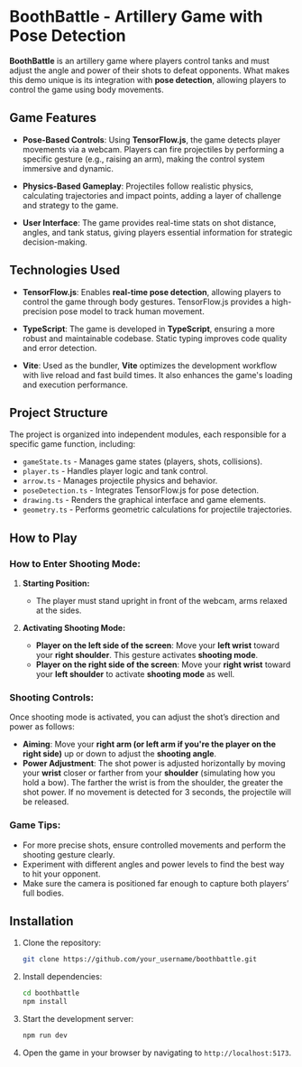 
# **BoothBattle - Artillery Game with Pose Detection**  

**BoothBattle** is an artillery game where players control tanks and must adjust the angle and power of their shots to defeat opponents. What makes this demo unique is its integration with **pose detection**, allowing players to control the game using body movements.  

## **Game Features**  
- **Pose-Based Controls**: Using **TensorFlow.js**, the game detects player movements via a webcam. Players can fire projectiles by performing a specific gesture (e.g., raising an arm), making the control system immersive and dynamic.  

- **Physics-Based Gameplay**: Projectiles follow realistic physics, calculating trajectories and impact points, adding a layer of challenge and strategy to the game.  

- **User Interface**: The game provides real-time stats on shot distance, angles, and tank status, giving players essential information for strategic decision-making.  

## **Technologies Used**  

- **TensorFlow.js**: Enables **real-time pose detection**, allowing players to control the game through body gestures. TensorFlow.js provides a high-precision pose model to track human movement.  

- **TypeScript**: The game is developed in **TypeScript**, ensuring a more robust and maintainable codebase. Static typing improves code quality and error detection.  

- **Vite**: Used as the bundler, **Vite** optimizes the development workflow with live reload and fast build times. It also enhances the game's loading and execution performance.  

## **Project Structure**  

The project is organized into independent modules, each responsible for a specific game function, including:  

- `gameState.ts` - Manages game states (players, shots, collisions).  
- `player.ts` - Handles player logic and tank control.  
- `arrow.ts` - Manages projectile physics and behavior.  
- `poseDetection.ts` - Integrates TensorFlow.js for pose detection.  
- `drawing.ts` - Renders the graphical interface and game elements.  
- `geometry.ts` - Performs geometric calculations for projectile trajectories.  

## **How to Play**  

### **How to Enter Shooting Mode:**  

1. **Starting Position:**  
   - The player must stand upright in front of the webcam, arms relaxed at the sides.  

2. **Activating Shooting Mode:**  
   - **Player on the left side of the screen**: Move your **left wrist** toward your **right shoulder**. This gesture activates **shooting mode**.  
   - **Player on the right side of the screen**: Move your **right wrist** toward your **left shoulder** to activate **shooting mode** as well.  

### **Shooting Controls:**  

Once shooting mode is activated, you can adjust the shot’s direction and power as follows:  

- **Aiming**: Move your **right arm (or left arm if you're the player on the right side)** up or down to adjust the **shooting angle**.  
- **Power Adjustment**: The shot power is adjusted horizontally by moving your **wrist** closer or farther from your **shoulder** (simulating how you hold a bow). The farther the wrist is from the shoulder, the greater the shot power. If no movement is detected for 3 seconds, the projectile will be released.  

### **Game Tips:**  
- For more precise shots, ensure controlled movements and perform the shooting gesture clearly.  
- Experiment with different angles and power levels to find the best way to hit your opponent.  
- Make sure the camera is positioned far enough to capture both players’ full bodies.

## **Installation**  

1. Clone the repository:  
    ```bash
    git clone https://github.com/your_username/boothbattle.git
    ```  

2. Install dependencies:  
    ```bash
    cd boothbattle
    npm install
    ```  

3. Start the development server:  
    ```bash
    npm run dev
    ```  

4. Open the game in your browser by navigating to `http://localhost:5173`.  
